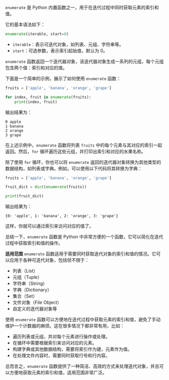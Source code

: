 `enumerate` 是 Python 内置函数之一，用于在迭代过程中同时获取元素的索引和值。

它的基本语法如下：

```python
enumerate(iterable, start=0)
```

- `iterable`：表示可迭代对象，如列表、元组、字符串等。
- `start`：可选参数，表示索引起始值，默认为 0。

`enumerate` 函数返回一个迭代器对象，该迭代器对象生成一系列的元组，每个元组包含两个值：索引和对应的值。

下面是一个简单的示例，展示了如何使用 `enumerate` 函数：

```python
fruits = ['apple', 'banana', 'orange', 'grape']

for index, fruit in enumerate(fruits):
    print(index, fruit)
```

输出结果为：

```
0 apple
1 banana
2 orange
3 grape
```

在上述示例中，`enumerate` 函数将列表 `fruits` 中的每个元素与其对应的索引一起返回。然后，`for` 循环遍历这些元组，并打印出索引和对应的水果名称。

除了使用 `for` 循环，你也可以将 `enumerate` 返回的迭代器对象转换为其他类型的数据结构，如列表或字典。例如，可以使用以下代码将其转换为字典：

```python
fruits = ['apple', 'banana', 'orange', 'grape']

fruit_dict = dict(enumerate(fruits))

print(fruit_dict)
```

输出结果为：

```
{0: 'apple', 1: 'banana', 2: 'orange', 3: 'grape'}
```

这样，你就可以通过索引来访问对应的值了。

总结一下，`enumerate` 函数是 Python 中非常方便的一个函数，它可以简化在迭代过程中获取索引和值的操作。

**适用范围**
`enumerate` 函数适用于需要同时获取迭代对象的索引和值的情况。它可以应用于各种可迭代对象，包括但不限于：

- 列表（List）
- 元组（Tuple）
- 字符串（String）
- 字典（Dictionary）
- 集合（Set）
- 文件对象（File Object）
- 自定义的迭代器对象等

使用 `enumerate` 函数可以方便地在迭代过程中获取元素的索引和值，避免了手动维护一个计数器的麻烦。这在很多情况下都非常有用，比如：

- 遍历列表或元组，并对每个元素进行操作或处理。
- 在循环中需要根据索引来访问对应的元素。
- 构建字典或其他数据结构，需要将索引作为键，元素作为值。
- 在处理文件内容时，需要同时获取行号和行内容。

总而言之，`enumerate` 函数提供了一种简洁、高效的方式来处理迭代对象，并且可以方便地获取元素的索引和值，适用范围非常广泛。
